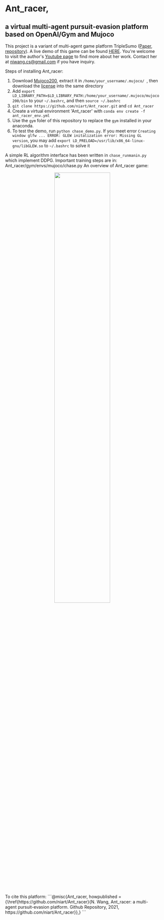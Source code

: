 # Ant_racer, 
## a virtual multi-agent pursuit-evasion platform based on OpenAI/Gym and Mujoco
This project is a variant of multi-agent game platform TripleSumo ([Paper](https://link.springer.com/chapter/10.1007/978-3-031-15908-4_15), [repository]( https://github.com/niart/triplesumo)). 
A live demo of this game can be found [HERE](https://www.youtube.com/watch?v=egSRK1eWnf4). You're welcome to visit the author's [Youtube page](https://www.youtube.com/@intelligentautonomoussyste5467/videos) to find more about her work. Contact her at niwang.cs@gmail.com if you have inquiry.

Steps of installing Ant_racer:
1. Download [Mujoco200](https://www.roboti.us/download.html), extract it in 
   ```/home/your_username/.mujoco/ ```, then download the [license](https://www.roboti.us/license.html) into the same directory
2. Add ```export LD_LIBRARY_PATH=$LD_LIBRARY_PATH:/home/your_username/.mujoco/mujoco200/bin``` to your ```~/.bashrc```, and then ```source ~/.bashrc```
3. ```git clone https://github.com/niart/Ant_racer.git``` and ```cd Ant_racer```
4. Create a virtual environment 'Ant_racer' with ```conda env create -f ant_racer_env.yml```
5. Use the ```gym``` foler of this repository to replace the ```gym``` installed in your anaconda. 
6. To test the demo, run ```python chase_demo.py```. If you meet error ```Creating window glfw ... ERROR: GLEW initalization error: Missing GL version```, you may add ```export LD_PRELOAD=/usr/lib/x86_64-linux-gnu/libGLEW.so``` to ```~/.bashrc``` to solve it

A simple RL algorithm interface has been written in ```chase_runmanin.py``` which implement DDPG. Important training steps are in: Ant_racer/gym/envs/mujoco/chase.py
An overview of Ant_racer game:
<p align="center">
<img src="https://github.com/niart/Ant_racer/blob/e65aa00da53000029a892883fec9e51d56977933/Screenshot%20from%202023-03-26%2001-01-37.png" width=60% height=60%>
</p>
To cite this platform: ```@misc{Ant_racer,
  howpublished = {\href{https://github.com/niart/Ant_racer}{N. Wang, Ant_racer: a multi-agent pursuit-evasion platform. Github Repository, 2021, https://github.com/niart/Ant_racer}},} ```
